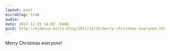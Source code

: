 ```yaml
---
layout: post
microblog: true
audio: 
date: 2017-12-25 14:02 -0400
guid: http://mjdescy.micro.blog/2017/12/25/merry-christmas-everyone.html
---
```

Merry Christmas everyone!
